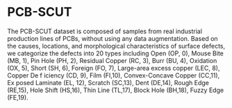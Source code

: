 # PCB-SCUT
The PCB-SCUT dataset is composed of samples from real industrial production lines of PCBs, without using any data augmentation. Based on the causes, locations, and morphological characteristics of surface defects, we categorize the defects into 20 types including Open (OP, 0), Mouse Bite (MB, 1), Pin Hole (PH, 2), Residual Copper (RC, 3), Burr (BU, 4), Oxidation (OX, 5), Short (SH, 6), Foreign (FO, 7), Large-area excess copper (LEC, 8), Copper De f iciency (CD, 9), Film (FI,10), Convex-Concave Copper (CC,11), Ex posed Laminate (EL, 12), Scratch (SC,13), Dent (DE,14), Rough Edge (RE,15), Hole Shift (HS,16), Thin Line (TL,17), Block Hole (BH,18), Fuzzy Edge (FE,19).
